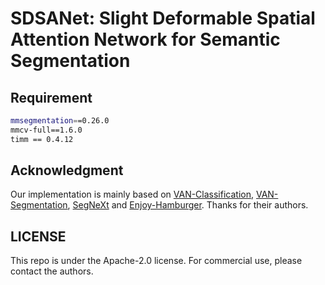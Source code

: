 # SDSANet: Slight Deformable Spatial Attention Network for Semantic Segmentation

## Requirement
```bash
mmsegmentation==0.26.0
mmcv-full==1.6.0
timm == 0.4.12
```

## Acknowledgment
Our implementation is mainly based on [VAN-Classification](https://github.com/Visual-Attention-Network/VAN-Classification), [VAN-Segmentation](https://github.com/Visual-Attention-Network/VAN-Segmentation), [SegNeXt](https://github.com/Visual-Attention-Network/SegNeXt) and [Enjoy-Hamburger](https://github.com/Gsunshine/Enjoy-Hamburger). Thanks for their authors.

## LICENSE

This repo is under the Apache-2.0 license. For commercial use, please contact the authors.
